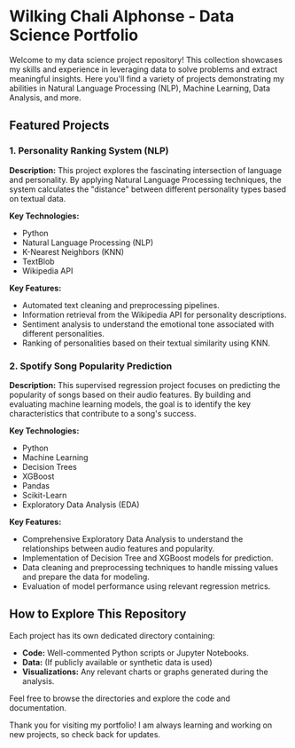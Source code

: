 # Wilking Chali Alphonse - Data Science Portfolio

Welcome to my data science project repository! This collection showcases my skills and experience in leveraging data to solve problems and extract meaningful insights. Here you'll find a variety of projects demonstrating my abilities in Natural Language Processing (NLP), Machine Learning, Data Analysis, and more.

## Featured Projects

### 1. Personality Ranking System (NLP)

**Description:**
This project explores the fascinating intersection of language and personality. By applying Natural Language Processing techniques, the system calculates the "distance" between different personality types based on textual data.

**Key Technologies:**
* Python
* Natural Language Processing (NLP)
* K-Nearest Neighbors (KNN)
* TextBlob
* Wikipedia API

**Key Features:**
* Automated text cleaning and preprocessing pipelines.
* Information retrieval from the Wikipedia API for personality descriptions.
* Sentiment analysis to understand the emotional tone associated with different personalities.
* Ranking of personalities based on their textual similarity using KNN.


### 2. Spotify Song Popularity Prediction

**Description:**
This supervised regression project focuses on predicting the popularity of songs based on their audio features. By building and evaluating machine learning models, the goal is to identify the key characteristics that contribute to a song's success.

**Key Technologies:**
* Python
* Machine Learning
* Decision Trees
* XGBoost
* Pandas
* Scikit-Learn
* Exploratory Data Analysis (EDA)

**Key Features:**
* Comprehensive Exploratory Data Analysis to understand the relationships between audio features and popularity.
* Implementation of Decision Tree and XGBoost models for prediction.
* Data cleaning and preprocessing techniques to handle missing values and prepare the data for modeling.
* Evaluation of model performance using relevant regression metrics.


## How to Explore This Repository

Each project has its own dedicated directory containing:

* **Code:** Well-commented Python scripts or Jupyter Notebooks.
* **Data:** (If publicly available or synthetic data is used)
* **Visualizations:** Any relevant charts or graphs generated during the analysis.

Feel free to browse the directories and explore the code and documentation.


Thank you for visiting my portfolio! I am always learning and working on new projects, so check back for updates.
